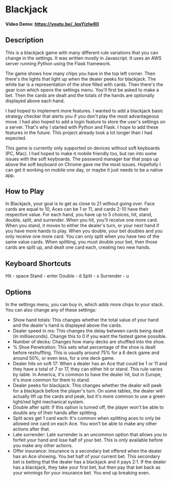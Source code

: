 # Blackjack
#### Video Demo: https://youtu.be/_IqsYjzlw80
## Description
This is a blackjack game with many different rule variations that you can change in the settings. It was written mostly in Javascript. It uses an AWS server running Python using the Flask framework.

The game shows how many chips you have in the top left corner. Then there's the lights that light up when the dealer peeks for blackjack. The white bar is a representation of the shoe filled with cards. Then there's the gear icon which opens the settings menu. You'll first be asked to make a bet. Then the cards are dealt and the totals of the hands are optionally displayed above each hand.

I had hoped to implement more features. I wanted to add a blackjack basic strategy checker that alerts you if you don't play the most advantageous move. I had also hoped to add a login feature to store the user's settings on a server. That's why I started with Python and Flask. I hope to add these features in the future. This project already took a lot longer than I had expected.

This game is currently only supported on devices without soft keyboards (PC, Mac). I had hoped to make it mobile friendly too, but ran into some issues with the soft keyboards. The password manager bar that pops up above the soft keyboard on Chrome gave me the most issues. Hopefully I can get it working on mobile one day, or maybe it just needs to be a native app.

## How to Play
In Blackjack, your goal is to get as close to 21 without going over. Face cards are equal to 10, Aces can be 1 or 11, and cards 2-10 have their respective value. For each hand, you have up to 5 choices, hit, stand, double, split, and surrender. When you hit, you'll receive one more card. When you stand, it moves to either the dealer's turn, or your next hand if you have more hands to play. When you double, your bet doubles and you only receive one more card. You can only split when you have two of the same value cards. When splitting, you must double your bet, then those cards are split up, and dealt one card each, creating two new hands.

## Keyboard Shortcuts
Hit - space
Stand - enter
Double - d
Split - s
Surrender - u

## Options
In the settings menu, you can buy in, which adds more chips to your stack. You can also change any of these settings:
- Show hand totals: This changes whether the total value of your hand and the dealer's hand is displayed above the cards.
- Dealer speed in ms: This changes the delay between cards being dealt (in milliseconds). Change this to 0 if you want the fastest game possible.
- Number of decks: Changes how many decks are shuffled into the shoe.
- % Shoe Penetration: This sets what percentage of the shoe is dealt before reshuffling. This is usually around 75% for a 6 deck game and around 50%, or even less, for a one deck game.
- Dealer hits on soft 17: When a dealer has an Ace that could be 1 or 11 and they have a total of 7 or 17, they can either hit or stand. This rule varies by table. In America, it's common to have the dealer hit, but in Europe, it's more common for them to stand.
- Dealer peeks for blackjack: This changes whether the dealer will peek for a blackjack before the player's turn. On some tables, the dealer will actually lift up the cards and peak, but it's more common to use a green light/red light mechanical system.
- Double after split: If this option is turned off, the player won't be able to double any of their hands after splitting.
- Split aces get 1 card each: It's common when splitting aces to only be allowed one card on each Ace. You won’t be able to make any other actions after that.
- Late surrender: Late surrender is an uncommon option that allows you to forfeit your hand and lose half of your bet. This is only available before you make any other actions.
- Offer insurance: Insurance is a secondary bet offered when the dealer has an Ace showing. You bet half of your current bet. This secondary bet is betting that the dealer has a blackjack and it pays 2:1. If the dealer has a blackjack, they take your first bet, but then pay that bet back as your winnings for your insurance bet. You end up breaking even.